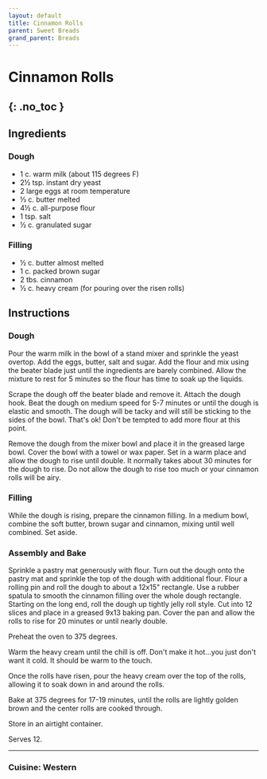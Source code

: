```yaml
---
layout: default
title: Cinnamon Rolls
parent: Sweet Breads
grand_parent: Breads
---
```


# Cinnamon Rolls
{: .no_toc }
---
## Ingredients
### Dough
<ul>
	<li>1 c. warm milk (about 115 degrees F)</li>
	<li>2½ tsp. instant dry yeast</li>
	<li>2 large eggs at room temperature</li>
	<li>⅓ c. butter melted</li>
	<li>4½ c. all-purpose flour</li>
	<li>1 tsp. salt</li>
	<li>½ c. granulated sugar</li>
</ul>

### Filling
<ul>
	<li>½ c. butter almost melted</li>
	<li>1 c. packed brown sugar</li>
	<li>2 tbs. cinnamon</li>
	<li>½ c. heavy cream (for pouring over the risen rolls)</li>
</ul>

## Instructions
### Dough
Pour the warm milk in the bowl of a stand mixer and sprinkle
the yeast overtop. Add the eggs, butter, salt and sugar. Add the flour and mix
using the beater blade just until the ingredients are barely combined. Allow
the mixture to rest for 5 minutes so the flour has time to soak up the liquids.

Scrape the dough off the beater blade and remove it. Attach
the dough hook. Beat the dough on medium speed for 5-7 minutes or until the
dough is elastic and smooth. The dough will be tacky and will still be sticking
to the sides of the bowl. That's ok! Don't be tempted to add more flour at this
point. 

Remove the dough from the mixer bowl and place it in the
greased large bowl. Cover the bowl with a towel or wax paper. Set in a warm
place and allow the dough to rise until double. It normally takes about 30
minutes for the dough to rise. Do not allow the dough to rise too much or your
cinnamon rolls will be airy. 

### Filling
While the dough is rising, prepare the cinnamon filling. In
a medium bowl, combine the soft butter, brown sugar and cinnamon, mixing until
well combined. Set aside.

### Assembly and Bake

Sprinkle a pastry mat generously with flour. Turn out the
dough onto the pastry mat and sprinkle the top of the dough with additional
flour. Flour a rolling pin and roll the dough to about a 12x15&quot; rectangle.
Use a rubber spatula to smooth the cinnamon filling over the whole dough
rectangle. Starting on the long end, roll the dough up tightly jelly roll
style. Cut into 12 slices and place in a greased 9x13 baking pan. Cover the pan
and allow the rolls to rise for 20 minutes or until nearly double. 

Preheat the oven to 375 degrees. 

Warm the heavy cream until the chill is off. Don't make it
hot...you just don't want it cold. It should be warm to the touch. 

Once the rolls have risen, pour the heavy cream over the top
of the rolls, allowing it to soak down in and around the rolls. 

Bake at 375 degrees for 17-19 minutes, until the rolls are
lightly golden brown and the center rolls are cooked through. 

Store in an airtight container.

Serves 12.

--- 

### Cuisine: Western
